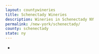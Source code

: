```yaml
---
layout: countywineries
title: Schenectady Wineries
description: Wineries in Schenectady NY
permalink: /new-york/schenectady/
county: schenectady
state: ny
---
```

-
